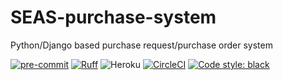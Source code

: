 # SEAS-purchase-system

Python/Django based purchase request/purchase order system

[![pre-commit](https://img.shields.io/badge/pre--commit-enabled-brightgreen?logo=pre-commit&logoColor=white)](https://github.com/pre-commit/pre-commit)
[![Ruff](https://img.shields.io/endpoint?url=https://raw.githubusercontent.com/charliermarsh/ruff/main/assets/badge/v2.json)](https://github.com/astral-sh/ruff)
![Heroku](https://pyheroku-badge.herokuapp.com/?app=seas-purchase-system)
[![CircleCI](https://dl.circleci.com/status-badge/img/gh/wsutc/SEAS-purchase-system/tree/main.svg?style=svg)](https://dl.circleci.com/status-badge/redirect/gh/wsutc/SEAS-purchase-system/tree/main)
[![Code style: black](https://img.shields.io/badge/code%20style-black-000000.svg)](https://github.com/ambv/black)
